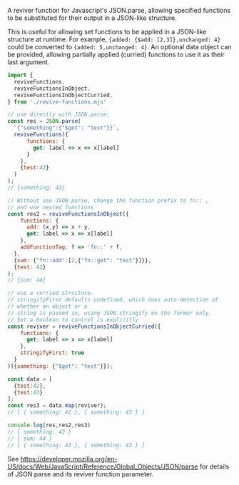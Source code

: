 A reviver function for Javascript's JSON.parse, allowing specified functions to be substituted for their output in a JSON-like structure.

This is useful for allowing set functions to be applied in a JSON-like structure at runtime. For example, `{added: {$add: [2,3]},unchanged: 4}` could be converted to `{added: 5,unchanged: 4}`. An optional data object can be provided, allowing partially applied (curried) functions to use it as their last argument.

```js
import { 
  reviveFunctions, 
  reviveFunctionsInObject, 
  reviveFunctionsInObjectCurried, 
} from './revive-functions.mjs'

// use directly with JSON.parse:
const res = JSON.parse(
  `{"something":{"$get": "test"}}`, 
  reviveFunctions({
      functions: {
        get: label => x => x[label]
      }
    },
    {test:42}
  )
);
// {something: 42}

// Without use JSON.parse, change the function prefix to fn:: ,
// and use nested functions
const res2 = reviveFunctionsInObject({ 
    functions: {
      add: (x,y) => x + y,
      get: label => x => x[label]
    },
    addFunctionTag: f => 'fn::' + f,
  }, 
  {sum: {"fn::add":[2,{"fn::get": "test"}]}}, 
  {test: 42}
);
// {sum: 44}

// use a curried structure.
// stringifyFirst defaults undefined, which does auto-detection of 
// whether an object or a
// string is passed in, using JSON.stringify on the former only.
// Set a boolean to control is explicitly
const reviver = reviveFunctionsInObjectCurried({ 
    functions: {
      get: label => x => x[label]
    },
    stringifyFirst: true   
  }
)({something: {"$get": "test"}});

const data = [
  {test:42},
  {test:43}
];
const res3 = data.map(reviver);
// [ { something: 42 }, { something: 43 } ]

console.log(res,res2,res3)
// { something: 42 } 
// { sum: 44 } 
// [ { something: 42 }, { something: 43 } ]

```

See https://developer.mozilla.org/en-US/docs/Web/JavaScript/Reference/Global_Objects/JSON/parse for details of JSON.parse and its reviver function parameter.